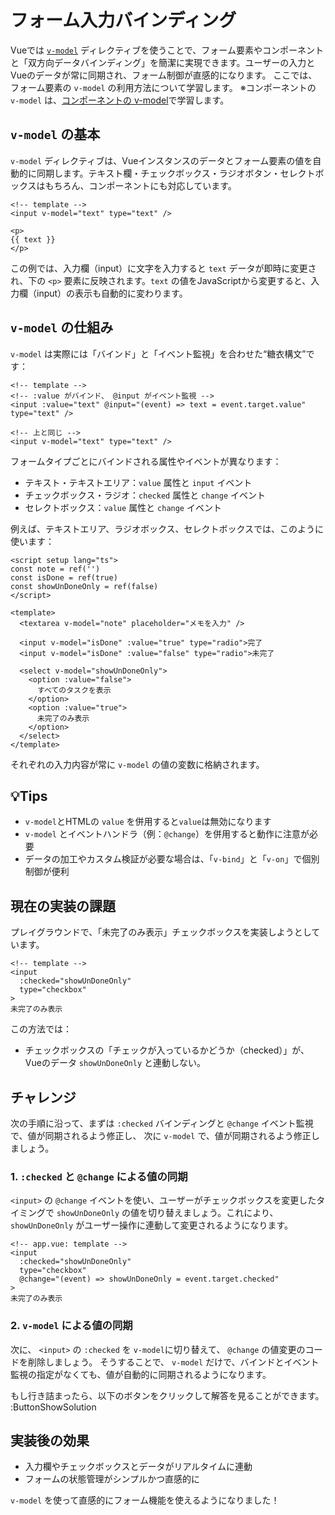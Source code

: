 # フォーム入力バインディング

Vueでは [`v-model`](https://ja.vuejs.org/api/built-in-directives.html#v-model) ディレクティブを使うことで、フォーム要素やコンポーネントと「双方向データバインディング」を簡潔に実現できます。ユーザーの入力とVueのデータが常に同期され、フォーム制御が直感的になります。
ここでは、フォーム要素の `v-model` の利用方法について学習します。
※コンポーネントの `v-model` は、[コンポーネントの v-model](componentization-3)で学習します。

## `v-model` の基本

`v-model` ディレクティブは、Vueインスタンスのデータとフォーム要素の値を自動的に同期します。テキスト欄・チェックボックス・ラジオボタン・セレクトボックスはもちろん、コンポーネントにも対応しています。

```vue
<!-- template -->
<input v-model="text" type="text" />

<p>
{{ text }}
</p>
```

この例では、入力欄（input）に文字を入力すると `text` データが即時に変更され、下の `<p>` 要素に反映されます。`text` の値をJavaScriptから変更すると、入力欄（input）の表示も自動的に変わります。

## `v-model` の仕組み

`v-model` は実際には「バインド」と「イベント監視」を合わせた“糖衣構文”です：

```vue
<!-- template -->
<!-- :value がバインド、 @input がイベント監視 -->
<input :value="text" @input="(event) => text = event.target.value" type="text" />

<!-- 上と同じ -->
<input v-model="text" type="text" />
```

フォームタイプごとにバインドされる属性やイベントが異なります：

- テキスト・テキストエリア：`value` 属性と `input` イベント
- チェックボックス・ラジオ：`checked` 属性と `change` イベント
- セレクトボックス：`value` 属性と `change` イベント

例えば、テキストエリア、ラジオボックス、セレクトボックスでは、このように使います：

```vue
<script setup lang="ts">
const note = ref('')
const isDone = ref(true)
const showUnDoneOnly = ref(false)
</script>

<template>
  <textarea v-model="note" placeholder="メモを入力" />

  <input v-model="isDone" :value="true" type="radio">完了
  <input v-model="isDone" :value="false" type="radio">未完了

  <select v-model="showUnDoneOnly">
    <option :value="false">
      すべてのタスクを表示
    </option>
    <option :value="true">
      未完了のみ表示
    </option>
  </select>
</template>
```

それぞれの入力内容が常に `v-model` の値の変数に格納されます。

## 💡Tips

- `v-model`とHTMLの `value` を併用すると`value`は無効になります
- `v-model` とイベントハンドラ（例：`@change`）を併用すると動作に注意が必要
- データの加工やカスタム検証が必要な場合は、「`v-bind`」と「`v-on`」で個別制御が便利

## 現在の実装の課題

プレイグラウンドで、「未完了のみ表示」チェックボックスを実装しようとしています。

```vue
<!-- template -->
<input
  :checked="showUnDoneOnly"
  type="checkbox"
>
未完了のみ表示
```

この方法では：

- チェックボックスの「チェックが入っているかどうか（checked）」が、Vueのデータ `showUnDoneOnly` と連動しない。

## チャレンジ

次の手順に沿って、まずは `:checked` バインディングと `@change` イベント監視で、値が同期されるよう修正し、
次に `v-model` で、値が同期されるよう修正しましょう。

### 1. `:checked` と `@change` による値の同期

`<input>` の `@change` イベントを使い、ユーザーがチェックボックスを変更したタイミングで `showUnDoneOnly` の値を切り替えましょう。これにより、 `showUnDoneOnly` がユーザー操作に連動して変更されるようになります。

```vue
<!-- app.vue: template -->
<input
  :checked="showUnDoneOnly"
  type="checkbox"
  @change="(event) => showUnDoneOnly = event.target.checked"
>
未完了のみ表示
```

### 2. `v-model` による値の同期

次に、 `<input>` の `:checked` を `v-model`に切り替えて、 `@change` の値変更のコードを削除しましょう。
そうすることで、 `v-model` だけで、バインドとイベント監視の指定がなくても、値が自動的に同期されるようになります。

もし行き詰まったら、以下のボタンをクリックして解答を見ることができます。
:ButtonShowSolution

## 実装後の効果

- 入力欄やチェックボックスとデータがリアルタイムに連動
- フォームの状態管理がシンプルかつ直感的に

`v-model` を使って直感的にフォーム機能を使えるようになりました！
